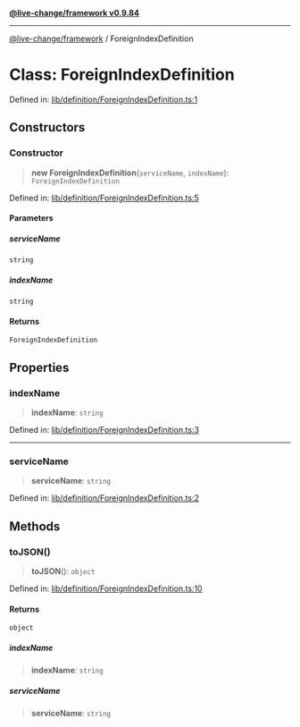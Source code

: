 [**@live-change/framework v0.9.84**](../README.md)

***

[@live-change/framework](../README.md) / ForeignIndexDefinition

# Class: ForeignIndexDefinition

Defined in: [lib/definition/ForeignIndexDefinition.ts:1](https://github.com/live-change/live-change-stack/blob/master/framework/framework/framework/framework/lib/definition/ForeignIndexDefinition.ts#L1)

## Constructors

### Constructor

> **new ForeignIndexDefinition**(`serviceName`, `indexName`): `ForeignIndexDefinition`

Defined in: [lib/definition/ForeignIndexDefinition.ts:5](https://github.com/live-change/live-change-stack/blob/master/framework/framework/framework/framework/lib/definition/ForeignIndexDefinition.ts#L5)

#### Parameters

##### serviceName

`string`

##### indexName

`string`

#### Returns

`ForeignIndexDefinition`

## Properties

### indexName

> **indexName**: `string`

Defined in: [lib/definition/ForeignIndexDefinition.ts:3](https://github.com/live-change/live-change-stack/blob/master/framework/framework/framework/framework/lib/definition/ForeignIndexDefinition.ts#L3)

***

### serviceName

> **serviceName**: `string`

Defined in: [lib/definition/ForeignIndexDefinition.ts:2](https://github.com/live-change/live-change-stack/blob/master/framework/framework/framework/framework/lib/definition/ForeignIndexDefinition.ts#L2)

## Methods

### toJSON()

> **toJSON**(): `object`

Defined in: [lib/definition/ForeignIndexDefinition.ts:10](https://github.com/live-change/live-change-stack/blob/master/framework/framework/framework/framework/lib/definition/ForeignIndexDefinition.ts#L10)

#### Returns

`object`

##### indexName

> **indexName**: `string`

##### serviceName

> **serviceName**: `string`
